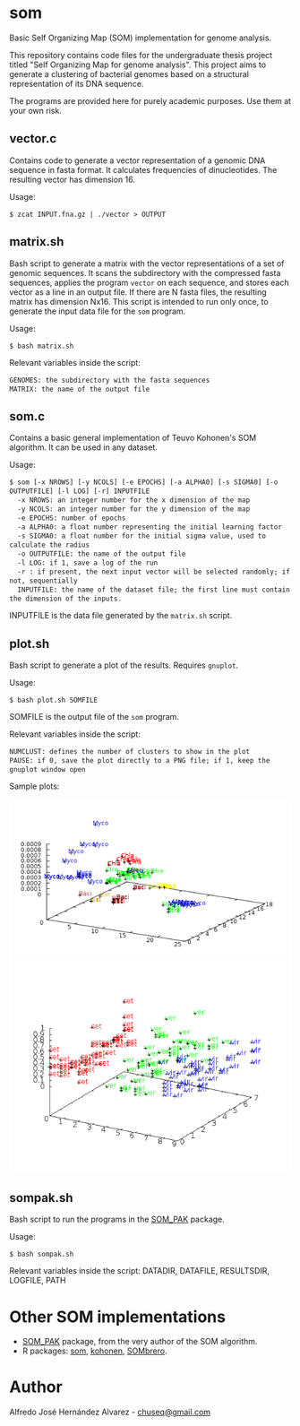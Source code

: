 # som
Basic Self Organizing Map (SOM) implementation for genome analysis.

This repository contains code files for the undergraduate thesis project titled "Self Organizing Map for genome analysis". This project aims to generate a clustering of bacterial genomes based on a structural representation of its DNA sequence.

The programs are provided here for purely academic purposes. Use them at your own risk. 

## vector.c
Contains code to generate a vector representation of a genomic DNA sequence in fasta format. It calculates frequencies of dinucleotides. The resulting vector has dimension 16.

Usage:

```
$ zcat INPUT.fna.gz | ./vector > OUTPUT
```

## matrix.sh
Bash script to generate a matrix with the vector representations of a set of genomic sequences. It scans the subdirectory with the compressed fasta sequences, applies the program  `vector` on each sequence, and stores each vector as a line in an output file. If there are N fasta files, the resulting matrix has dimension Nx16. This script is intended to run only once, to generate the input data file for the `som` program.

Usage:
```
$ bash matrix.sh
```
Relevant variables inside the script:
```
GENOMES: the subdirectory with the fasta sequences
MATRIX: the name of the output file
```
## som.c
Contains a basic general implementation of Teuvo Kohonen's SOM algorithm. It can be used in any dataset. 

Usage:
```
$ som [-x NROWS] [-y NCOLS] [-e EPOCHS] [-a ALPHA0] [-s SIGMA0] [-o OUTPUTFILE] [-l LOG] [-r] INPUTFILE
  -x NROWS: an integer number for the x dimension of the map
  -y NCOLS: an integer number for the y dimension of the map
  -e EPOCHS: number of epochs
  -a ALPHA0: a float number representing the initial learning factor
  -s SIGMA0: a float number for the initial sigma value, used to calculate the radius
  -o OUTPUTFILE: the name of the output file
  -l LOG: if 1, save a log of the run
  -r : if present, the next input vector will be selected randomly; if not, sequentially
  INPUTFILE: the name of the dataset file; the first line must contain the dimension of the inputs.
```
INPUTFILE is the data file generated by the `matrix.sh` script.

## plot.sh
Bash script to generate a plot of the results. Requires `gnuplot`.

Usage:
```
$ bash plot.sh SOMFILE
```
SOMFILE is the output file of the `som` program.

Relevant variables inside the script:
```
NUMCLUST: defines the number of clusters to show in the plot
PAUSE: if 0, save the plot directly to a PNG file; if 1, keep the gnuplot window open
```

Sample plots:

![genomes](https://github.com/chuseq/som/blob/master/genomes.png "Sample genomes clustering")
![iris](https://github.com/chuseq/som/blob/master/iris.png "Sample IRIS data set clustering")

## sompak.sh
Bash script to run the programs in the [SOM_PAK](http://www.cis.hut.fi/research/som-research/nnrc-programs.shtml) package.

Usage:
```
$ bash sompak.sh
```
Relevant variables inside the script: DATADIR, DATAFILE, RESULTSDIR, LOGFILE, PATH

# Other SOM implementations

- [SOM_PAK](http://www.cis.hut.fi/research/som-research/nnrc-programs.shtml) package, from the very author of the SOM algorithm.
- R packages: [som](https://cran.r-project.org/web/packages/som), [kohonen](https://cran.r-project.org/web/packages/kohonen), [SOMbrero](https://cran.r-project.org/web/packages/SOMbrero).

# Author
Alfredo José Hernández Alvarez - chuseq@gmail.com
